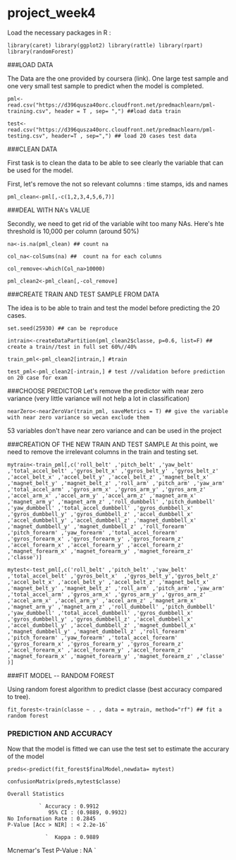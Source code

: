 # project_week4
 
Load the necessary packages in R : 

`library(caret)
library(ggplot2)
library(rattle)
library(rpart)
library(randomForest)`


###LOAD DATA

The Data are the one provided by coursera (link). One large test sample and one very small test sample to predict when the model is completed.  

`pml<-read.csv("https://d396qusza40orc.cloudfront.net/predmachlearn/pml-training.csv", header = T , sep= ",") ##load data train `


`test<-read.csv("https://d396qusza40orc.cloudfront.net/predmachlearn/pml-testing.csv", header=T , sep=",") ## load 20 cases test data` 

###CLEAN DATA 

 First task is to clean the data to be able to see clearly the variable that can be used for the model. 

First,  let's remove the not so relevant columns : time stamps, ids and names

`pml_clean<-pml[,-c(1,2,3,4,5,6,7)]`

###DEAL WITH NA's VALUE

Secondly, we need to get rid of the variable wiht too many NAs. Here's hte threshold is 10,000 per column (around 50%)  

`na<-is.na(pml_clean) ## count na `

`col_na<-colSums(na) ##  count na for each columns`

`col_remove<-which(Col_na>10000)`

`pml_clean2<-pml_clean[,-col_remove]`

###CREATE TRAIN AND TEST SAMPLE FROM DATA  

The idea is to be able to train and test the model before predicting the 20 cases. 

`set.seed(25930) ## can be reproduce `

`intrain<-createDataPartition(pml_clean2$classe, p=0.6, list=F) ## create a train//test in full set 60%//40% `

`train_pml<-pml_clean2[intrain,] #train`

`test_pml<-pml_clean2[-intrain,] # test //validation before prediction on 20 case for exam `

###CHOOSE PREDICTOR 
Let's remove the predictor with near zero variance (very little variance will not help a lot in  classification)

`nearZero<-nearZeroVar(train_pml, saveMetrics = T) ## give the variable with near zero variance so wecan exclude them`

 53 variables don't have near zero variance and can be used in the project 

###CREATION OF THE NEW TRAIN AND TEST  SAMPLE 
At this point, we need to remove the irrelevant columns in  the train and testing set. 

`mytrain<-train_pml[,c('roll_belt'
                      ,'pitch_belt'
                      ,'yaw_belt'
                      ,'total_accel_belt'
                      ,'gyros_belt_x'
                      ,'gyros_belt_y'
                      ,'gyros_belt_z'
                      ,'accel_belt_x'
                      ,'accel_belt_y'
                      ,'accel_belt_z'
                      ,'magnet_belt_x'
                      ,'magnet_belt_y'
                      ,'magnet_belt_z'
                      ,'roll_arm'
                      ,'pitch_arm'
                      ,'yaw_arm'
                      ,'total_accel_arm'
                      ,'gyros_arm_x'
                      ,'gyros_arm_y'
                      ,'gyros_arm_z'
                      ,'accel_arm_x'
                      ,'accel_arm_y'
                      ,'accel_arm_z'
                      ,'magnet_arm_x'
                      ,'magnet_arm_y'
                      ,'magnet_arm_z'
                      ,'roll_dumbbell'
                      ,'pitch_dumbbell'
                      ,'yaw_dumbbell'
                      ,'total_accel_dumbbell'
                      ,'gyros_dumbbell_x'
                      ,'gyros_dumbbell_y'
                      ,'gyros_dumbbell_z'
                      ,'accel_dumbbell_x'
                      ,'accel_dumbbell_y'
                      ,'accel_dumbbell_z'
                      ,'magnet_dumbbell_x'
                      ,'magnet_dumbbell_y'
                      ,'magnet_dumbbell_z'
                      ,'roll_forearm'
                      ,'pitch_forearm'
                      ,'yaw_forearm'
                      ,'total_accel_forearm'
                      ,'gyros_forearm_x'
                      ,'gyros_forearm_y'
                      ,'gyros_forearm_z'
                      ,'accel_forearm_x'
                      ,'accel_forearm_y'
                      ,'accel_forearm_z'
                      ,'magnet_forearm_x'
                      ,'magnet_forearm_y'
                      ,'magnet_forearm_z'
                      ,'classe')]`
                      
`mytest<-test_pml[,c('roll_belt' ,'pitch_belt' ,'yaw_belt' ,'total_accel_belt' ,'gyros_belt_x'  ,'gyros_belt_y','gyros_belt_z' ,'accel_belt_x' ,'accel_belt_y'
                      ,'accel_belt_z'
                      ,'magnet_belt_x'
                      ,'magnet_belt_y'
                      ,'magnet_belt_z'
                      ,'roll_arm'
                      ,'pitch_arm'
                      ,'yaw_arm'
                      ,'total_accel_arm'
                      ,'gyros_arm_x'
                      ,'gyros_arm_y'
                      ,'gyros_arm_z'
                      ,'accel_arm_x'
                      ,'accel_arm_y'
                      ,'accel_arm_z'
                      ,'magnet_arm_x'
                      ,'magnet_arm_y'
                      ,'magnet_arm_z'
                      ,'roll_dumbbell'
                      ,'pitch_dumbbell'
                      ,'yaw_dumbbell'
                      ,'total_accel_dumbbell'
                      ,'gyros_dumbbell_x'
                      ,'gyros_dumbbell_y'
                      ,'gyros_dumbbell_z'
                      ,'accel_dumbbell_x'
                      ,'accel_dumbbell_y'
                      ,'accel_dumbbell_z'
                      ,'magnet_dumbbell_x'
                      ,'magnet_dumbbell_y'
                      ,'magnet_dumbbell_z'
                      ,'roll_forearm'
                      ,'pitch_forearm'
                      ,'yaw_forearm'
                      ,'total_accel_forearm'
                      ,'gyros_forearm_x'
                      ,'gyros_forearm_y'
                      ,'gyros_forearm_z'
                      ,'accel_forearm_x'
                      ,'accel_forearm_y'
                      ,'accel_forearm_z'
                      ,'magnet_forearm_x'
                      ,'magnet_forearm_y'
                      ,'magnet_forearm_z'
                      ,'classe' )]  `              


###FIT MODEL -- RANDOM FOREST 

Using random forest algorithm to predict classe (best accuracy compared to tree). 

`fit_forest<-train(classe ~ . , data = mytrain, method="rf") ## fit a random forest `

### PREDICTION AND ACCURACY 
Now that the model is fitted we can use the test set to estimate the accurary of the model 

`preds<-predict(fit_forest$finalModel,newdata= mytest)`


`confusionMatrix(preds,mytest$classe)`

`Overall Statistics`
                                          
              ` Accuracy : 0.9912          
                 95% CI : (0.9889, 0.9932)
    No Information Rate : 0.2845          
    P-Value [Acc > NIR] : < 2.2e-16`       
                                          
                `  Kappa : 0.9889          
 Mcnemar's Test P-Value : NA `




